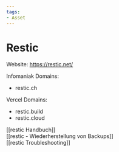 ```yaml
---
tags:
- Asset
---
```

# Restic

Website: <https://restic.net/>

Infomaniak Domains:

- restic.ch

Vercel Domains:

- restic.build
- restic.cloud

[[restic Handbuch]]\
[[restic - Wiederherstellung von Backups]]\
[[restic Troubleshooting]]